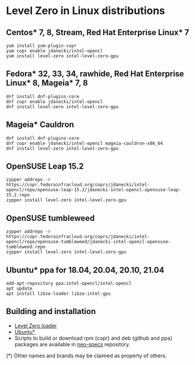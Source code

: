 # Level Zero in Linux distributions

## Centos* 7, 8, Stream, Red Hat Enterprise Linux* 7

```
yum install yum-plugin-copr
yum copr enable jdanecki/intel-opencl
yum install level-zero intel-level-zero-gpu
```

## Fedora* 32, 33, 34, rawhide, Red Hat Enterprise Linux* 8, Mageia* 7, 8

```
dnf install dnf-plugins-core
dnf copr enable jdanecki/intel-opencl
dnf install level-zero intel-level-zero-gpu
```

## Mageia* Cauldron

```
dnf install dnf-plugins-core
dnf copr enable jdanecki/intel-opencl mageia-cauldron-x86_64
dnf install level-zero intel-level-zero-gpu
```

## OpenSUSE Leap 15.2

```
zypper addrepo -r https://copr.fedorainfracloud.org/coprs/jdanecki/intel-opencl/repo/opensuse-leap-15.2/jdanecki-intel-opencl-opensuse-leap-15.2.repo
zypper install level-zero intel-level-zero-gpu
```

## OpenSUSE tumbleweed

```
zypper addrepo -r https://copr.fedorainfracloud.org/coprs/jdanecki/intel-opencl/repo/opensuse-tumbleweed/jdanecki-intel-opencl-opensuse-tumbleweed.repo
zypper install level-zero intel-level-zero-gpu
```

## Ubuntu* ppa for 18.04, 20.04, 20.10, 21.04

```
add-apt-repository ppa:intel-opencl/intel-opencl
apt update
apt install libze-loader libze-intel-gpu
```

## Building and installation

* [Level Zero loader](https://github.com/oneapi-src/level-zero#building-and-installing)
* [Ubuntu*](https://github.com/intel/compute-runtime/blob/master/level_zero/doc/BUILD.md)
* Scripts to build or download rpm (copr) and deb (github and ppa) packages are available in [neo-specs](https://github.com/JacekDanecki/neo-specs) repository.

(*) Other names and brands may be claimed as property of others.
